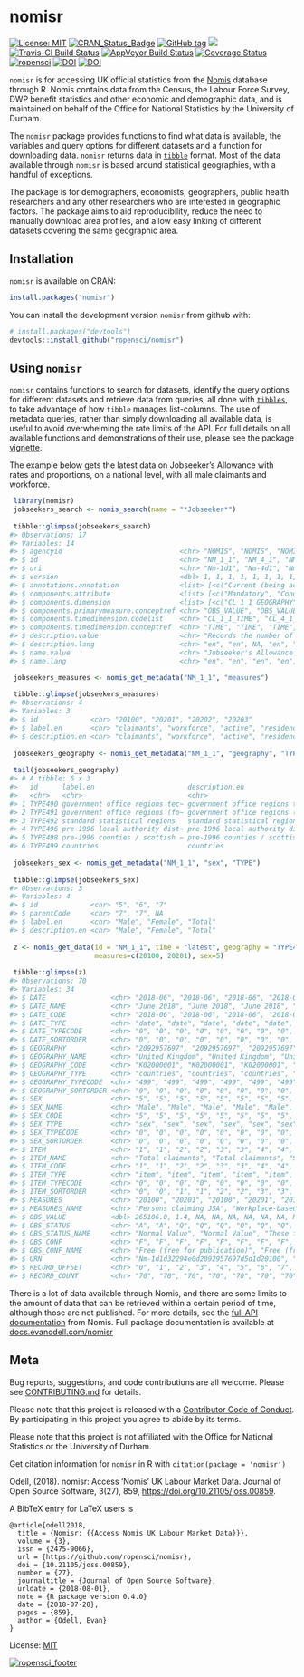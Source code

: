 
<!-- README.md is generated from README.Rmd. Please edit that file -->

# nomisr

[![License:
MIT](https://img.shields.io/badge/License-MIT-blue.svg)](https://opensource.org/licenses/MIT)
[![CRAN\_Status\_Badge](https://www.r-pkg.org/badges/version/nomisr)](https://cran.r-project.org/package=nomisr)
[![GitHub
tag](https://img.shields.io/github/tag/ropensci/nomisr.svg)](https://github.com/ropensci/nomisr)
[![](https://cranlogs.r-pkg.org/badges/grand-total/nomisr)](https://dgrtwo.shinyapps.io/cranview/)
[![Travis-CI Build
Status](https://travis-ci.org/ropensci/nomisr.svg?branch=master)](https://travis-ci.org/ropensci/nomisr)
[![AppVeyor Build
Status](https://ci.appveyor.com/api/projects/status/github/evanodell/nomisr?branch=master&svg=true)](https://ci.appveyor.com/project/evanodell/nomisr)
[![Coverage
Status](https://img.shields.io/codecov/c/github/ropensci/nomisr/master.svg)](https://codecov.io/github/ropensci/nomisr?branch=master)
[![ropensci](https://badges.ropensci.org/190_status.svg)](https://github.com/ropensci/onboarding/issues/190)
[![DOI](https://zenodo.org/badge/DOI/10.5281/zenodo.1246845.svg)](https://doi.org/10.5281/zenodo.1246845)
[![DOI](https://joss.theoj.org/papers/10.21105/joss.00859/status.svg)](https://doi.org/10.21105/joss.00859)

`nomisr` is for accessing UK official statistics from the
[Nomis](https://www.nomisweb.co.uk/) database through R. Nomis contains
data from the Census, the Labour Force Survey, DWP benefit statistics
and other economic and demographic data, and is maintained on behalf of
the Office for National Statistics by the University of Durham.

The `nomisr` package provides functions to find what data is available,
the variables and query options for different datasets and a function
for downloading data. `nomisr` returns data in
[`tibble`](https://cran.r-project.org/package=tibble) format. Most of
the data available through `nomisr` is based around statistical
geographies, with a handful of exceptions.

The package is for demographers, economists, geographers, public health
researchers and any other researchers who are interested in geographic
factors. The package aims to aid reproducibility, reduce the need to
manually download area profiles, and allow easy linking of different
datasets covering the same geographic area.

## Installation

`nomisr` is available on CRAN:

``` r
install.packages("nomisr")
```

You can install the development version `nomisr` from github with:

``` r
# install.packages("devtools")
devtools::install_github("ropensci/nomisr")
```

## Using `nomisr`

`nomisr` contains functions to search for datasets, identify the query
options for different datasets and retrieve data from queries, all done
with [`tibbles`](https://tibble.tidyverse.org/), to take advantage of how
`tibble` manages list-columns. The use of metadata queries, rather than
simply downloading all available data, is useful to avoid overwhelming
the rate limits of the API. For full details on all available functions
and demonstrations of their use, please see the package
[vignette](https://docs.evanodell.com/nomisr/articles/introduction.html).

The example below gets the latest data on Jobseeker’s Allowance with
rates and proportions, on a national level, with all male claimants and
workforce.

``` r
 library(nomisr)
 jobseekers_search <- nomis_search(name = "*Jobseeker*")
 
 tibble::glimpse(jobseekers_search)
#> Observations: 17
#> Variables: 14
#> $ agencyid                             <chr> "NOMIS", "NOMIS", "NOMIS"...
#> $ id                                   <chr> "NM_1_1", "NM_4_1", "NM_8...
#> $ uri                                  <chr> "Nm-1d1", "Nm-4d1", "Nm-8...
#> $ version                              <dbl> 1, 1, 1, 1, 1, 1, 1, 1, 1...
#> $ annotations.annotation               <list> [<c("Current (being acti...
#> $ components.attribute                 <list> [<c("Mandatory", "Condit...
#> $ components.dimension                 <list> [<c("CL_1_1_GEOGRAPHY", ...
#> $ components.primarymeasure.conceptref <chr> "OBS_VALUE", "OBS_VALUE",...
#> $ components.timedimension.codelist    <chr> "CL_1_1_TIME", "CL_4_1_TI...
#> $ components.timedimension.conceptref  <chr> "TIME", "TIME", "TIME", "...
#> $ description.value                    <chr> "Records the number of pe...
#> $ description.lang                     <chr> "en", "en", NA, "en", "en...
#> $ name.value                           <chr> "Jobseeker's Allowance wi...
#> $ name.lang                            <chr> "en", "en", "en", "en", "...

 jobseekers_measures <- nomis_get_metadata("NM_1_1", "measures")
 
 tibble::glimpse(jobseekers_measures)
#> Observations: 4
#> Variables: 3
#> $ id             <chr> "20100", "20201", "20202", "20203"
#> $ label.en       <chr> "claimants", "workforce", "active", "residence"
#> $ description.en <chr> "claimants", "workforce", "active", "residence"
 
 jobseekers_geography <- nomis_get_metadata("NM_1_1", "geography", "TYPE")
 
 tail(jobseekers_geography)
#> # A tibble: 6 x 3
#>   id      label.en                       description.en                   
#>   <chr>   <chr>                          <chr>                            
#> 1 TYPE490 government office regions tec~ government office regions tec / ~
#> 2 TYPE491 government office regions (fo~ government office regions (forme~
#> 3 TYPE492 standard statistical regions   standard statistical regions     
#> 4 TYPE496 pre-1996 local authority dist~ pre-1996 local authority distric~
#> 5 TYPE498 pre-1996 counties / scottish ~ pre-1996 counties / scottish reg~
#> 6 TYPE499 countries                      countries
 
 jobseekers_sex <- nomis_get_metadata("NM_1_1", "sex", "TYPE")
 
 tibble::glimpse(jobseekers_sex)
#> Observations: 3
#> Variables: 4
#> $ id             <chr> "5", "6", "7"
#> $ parentCode     <chr> "7", "7", NA
#> $ label.en       <chr> "Male", "Female", "Total"
#> $ description.en <chr> "Male", "Female", "Total"
 
 z <- nomis_get_data(id = "NM_1_1", time = "latest", geography = "TYPE499",
                     measures=c(20100, 20201), sex=5)
 
 tibble::glimpse(z)
#> Observations: 70
#> Variables: 34
#> $ DATE                <chr> "2018-06", "2018-06", "2018-06", "2018-06"...
#> $ DATE_NAME           <chr> "June 2018", "June 2018", "June 2018", "Ju...
#> $ DATE_CODE           <chr> "2018-06", "2018-06", "2018-06", "2018-06"...
#> $ DATE_TYPE           <chr> "date", "date", "date", "date", "date", "d...
#> $ DATE_TYPECODE       <chr> "0", "0", "0", "0", "0", "0", "0", "0", "0...
#> $ DATE_SORTORDER      <chr> "0", "0", "0", "0", "0", "0", "0", "0", "0...
#> $ GEOGRAPHY           <chr> "2092957697", "2092957697", "2092957697", ...
#> $ GEOGRAPHY_NAME      <chr> "United Kingdom", "United Kingdom", "Unite...
#> $ GEOGRAPHY_CODE      <chr> "K02000001", "K02000001", "K02000001", "K0...
#> $ GEOGRAPHY_TYPE      <chr> "countries", "countries", "countries", "co...
#> $ GEOGRAPHY_TYPECODE  <chr> "499", "499", "499", "499", "499", "499", ...
#> $ GEOGRAPHY_SORTORDER <chr> "0", "0", "0", "0", "0", "0", "0", "0", "0...
#> $ SEX                 <chr> "5", "5", "5", "5", "5", "5", "5", "5", "5...
#> $ SEX_NAME            <chr> "Male", "Male", "Male", "Male", "Male", "M...
#> $ SEX_CODE            <chr> "5", "5", "5", "5", "5", "5", "5", "5", "5...
#> $ SEX_TYPE            <chr> "sex", "sex", "sex", "sex", "sex", "sex", ...
#> $ SEX_TYPECODE        <chr> "0", "0", "0", "0", "0", "0", "0", "0", "0...
#> $ SEX_SORTORDER       <chr> "0", "0", "0", "0", "0", "0", "0", "0", "0...
#> $ ITEM                <chr> "1", "1", "2", "2", "3", "3", "4", "4", "9...
#> $ ITEM_NAME           <chr> "Total claimants", "Total claimants", "Stu...
#> $ ITEM_CODE           <chr> "1", "1", "2", "2", "3", "3", "4", "4", "9...
#> $ ITEM_TYPE           <chr> "item", "item", "item", "item", "item", "i...
#> $ ITEM_TYPECODE       <chr> "0", "0", "0", "0", "0", "0", "0", "0", "0...
#> $ ITEM_SORTORDER      <chr> "0", "0", "1", "1", "2", "2", "3", "3", "4...
#> $ MEASURES            <chr> "20100", "20201", "20100", "20201", "20100...
#> $ MEASURES_NAME       <chr> "Persons claiming JSA", "Workplace-based e...
#> $ OBS_VALUE           <dbl> 265106.0, 1.4, NA, NA, NA, NA, NA, NA, NA,...
#> $ OBS_STATUS          <chr> "A", "A", "Q", "Q", "Q", "Q", "Q", "Q", "Q...
#> $ OBS_STATUS_NAME     <chr> "Normal Value", "Normal Value", "These fig...
#> $ OBS_CONF            <chr> "F", "F", "F", "F", "F", "F", "F", "F", "F...
#> $ OBS_CONF_NAME       <chr> "Free (free for publication)", "Free (free...
#> $ URN                 <chr> "Nm-1d1d32294e0d2092957697d5d1d20100", "Nm...
#> $ RECORD_OFFSET       <chr> "0", "1", "2", "3", "4", "5", "6", "7", "8...
#> $ RECORD_COUNT        <chr> "70", "70", "70", "70", "70", "70", "70", ...
```

There is a lot of data available through Nomis, and there are some
limits to the amount of data that can be retrieved within a certain
period of time, although those are not published. For more details, see
the [full API documentation](https://www.nomisweb.co.uk/api/v01/help)
from Nomis. Full package documentation is available at
[docs.evanodell.com/nomisr](https://docs.evanodell.com/nomisr)

## Meta

Bug reports, suggestions, and code contributions are all welcome. Please
see [CONTRIBUTING.md](CONTRIBUTING.md) for details.

Please note that this project is released with a [Contributor Code of
Conduct](CONDUCT.md). By participating in this project you agree to
abide by its terms.

Please note that this project is not affiliated with the Office for
National Statistics or the University of Durham.

Get citation information for `nomisr` in R with `citation(package =
'nomisr')`

Odell, (2018). nomisr: Access ‘Nomis’ UK Labour Market Data. Journal of
Open Source Software, 3(27), 859, <https://doi.org/10.21105/joss.00859>.

A BibTeX entry for LaTeX users is

    @article{odell2018,
      title = {Nomisr: {{Access Nomis UK Labour Market Data}}},
      volume = {3},
      issn = {2475-9066},
      url = {https://github.com/ropensci/nomisr},
      doi = {10.21105/joss.00859},
      number = {27},
      journaltitle = {Journal of Open Source Software},
      urldate = {2018-08-01},
      note = {R package version 0.4.0}
      date = {2018-07-28},
      pages = {859},
      author = {Odell, Evan}
    }

License:
[MIT](LICENSE.md)

[![ropensci\_footer](https://ropensci.org/public_images/ropensci_footer.png)](https://ropensci.org)
